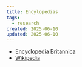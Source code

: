 ```yaml
---
title: Encylopedias
tags:
  - research
created: 2025-06-10
updated: 2025-06-10
---
```


- [Encyclopedia Britannica](https://www.britannica.com/)
- [Wikipedia](https://www.wikipedia.org/)
